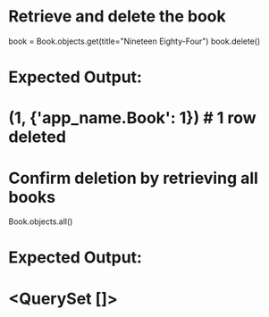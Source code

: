 # Retrieve and delete the book
book = Book.objects.get(title="Nineteen Eighty-Four")
book.delete()

# Expected Output:
# (1, {'app_name.Book': 1})   # 1 row deleted

# Confirm deletion by retrieving all books
Book.objects.all()

# Expected Output:
# <QuerySet []>
